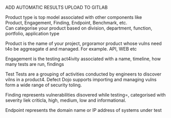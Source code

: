 ADD AUTOMATIC RESULTS UPLOAD TO GITLAB

Product type is top model associated with other components like  
Product, Engagement, Finding, Endpoint, Benchmark, etc.  
Can categorise your product based on 
division, department, function, portfolio, application type

Product is the name of your project, prgoramor product whose vulns need t4o be aggreagate
d and managed. For example. API, WEB etc 

Engagement is the testing act4ivity associated with a name, timeline, how many tests are run, findings 

Test
Tests are a grouping of activities conducted by engineers to discover vilns in a product4. Defect Dojo supports importing and managing vulns form a wide range of security toling.

Finding represents vulnerabilities disovered while testing=, categorised with severity liek criticla, high, medium, low and informational.

Endpoint represents the domain name or IP address of systems under test

